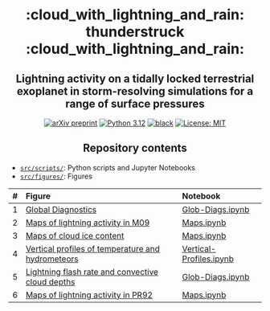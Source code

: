 <h1 align="center">
:cloud_with_lightning_and_rain: thunderstruck :cloud_with_lightning_and_rain:
</h1>
<h2 align="center">
 Lightning activity on a tidally locked terrestrial exoplanet in storm-resolving simulations for a range of surface pressures
</h2>

<p align="center">
<a href="https://arxiv.org/abs/2504.19883">
<img src="https://img.shields.io/badge/arXiv-2504.19883-red"
     alt="arXiv preprint"></a>
<a href="https://www.python.org/downloads/">
<img src="https://img.shields.io/badge/python-3.10-blue.svg"
     alt="Python 3.12"></a>
<a href="https://github.com/psf/black">
<img src="https://img.shields.io/badge/code%20style-black-000000.svg"
     alt="black"></a>
<a href="LICENSE">
<img src="https://img.shields.io/badge/license-MIT-green.svg"
     alt="License: MIT"></a>
</p>

<h2 align="center">Repository contents</h2>

* [`src/scripts/`](src/scripts/): Python scripts and Jupyter Notebooks
* [`src/figures/`](src/figures/): Figures

|  #  | Figure | Notebook |
|:---:|:-------|:---------|
|  1  | [Global Diagnostics](src/figures/thunderstruck__pres__num_fl_m09_t_sfc_iwp_caf_gwp_prec__global.pdf) | [Glob-Diags.ipynb](https://nbviewer.jupyter.org/github/dennissergeev/thunderstruck/blob/main/src/scripts/Glob-Diags.ipynb) |
|  2  | [Maps of lightning activity in M09](src/figures/thunderstruck__pres__m09__lfr__maps.pdf) | [Maps.ipynb](https://nbviewer.jupyter.org/github/dennissergeev/thunderstruck/blob/main/src/scripts/Maps.ipynb) |
|  3  | [Maps of cloud ice content](src/figures/thunderstruck__pres__m09__iwp__maps.pdf) | [Maps.ipynb](https://nbviewer.jupyter.org/github/dennissergeev/thunderstruck/blob/main/src/scripts/Maps.ipynb) |
|  4  | [Vertical profiles of temperature and hydrometeors](src/figures/thunderstruck__pres__temp_m_ci_m_cl_m_g__vert_prof.pdf) | [Vertical-Profiles.ipynb](https://nbviewer.jupyter.org/github/dennissergeev/thunderstruck/blob/main/src/scripts/Vertical-Profiles.ipynb) |
|  5  | [Lightning flash rate and convective cloud depths](src/figures/thunderstruck__pres__num_fl_pr92_cld_dep__global.pdf) | [Glob-Diags.ipynb](https://nbviewer.jupyter.org/github/dennissergeev/thunderstruck/blob/main/src/scripts/Glob-Diags.ipynb) |
|  6  | [Maps of lightning activity in PR92](src/figures/thunderstruck__pres__pr92__lfr__maps.pdf) | [Maps.ipynb](https://nbviewer.jupyter.org/github/dennissergeev/thunderstruck/blob/main/src/scripts/Maps.ipynb) |
